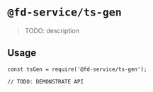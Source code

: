 # `@fd-service/ts-gen`

> TODO: description

## Usage

```
const tsGen = require('@fd-service/ts-gen');

// TODO: DEMONSTRATE API
```
